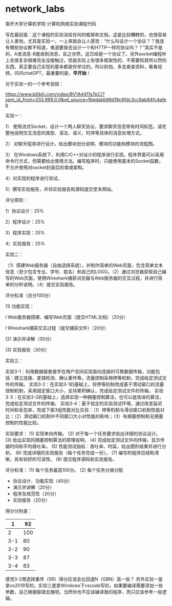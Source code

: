 ﻿# network_labs

南开大学计算机学院 计算机网络实验课程代码

写在最前面：这个课程的实验没给任何的框架和文档，这是比较糟糕的，也很容易让人害怕，尤其是实验一，一上来就会让人感觉：“什么叫设计一个协议？？我连有哪些协议都不知道，难道要我去设计一个和HTTP一样的协议吗？？”其实不是的，A发消息-B能收到消息，反之亦然，这已经是一个协议了。另外socket编程听上去很复杂很难完全没接触过，但是实际上有很多框架性的、不需要知其所以然的东西，真正要自己实现的基本都是你学过的。所以别怕，多去查查资料，看看视频，问问chatGPT，最重要的是，**早开始**！

对于实验一的一个参考视频：

https://www.bilibili.com/video/BV1A4411s7pC/?spm_id_from=333.999.0.0&vd_source=fbedabb98d19c6fdc3cc8ab84fc4afeb

实验一：

1） 使用流式Socket，设计一个两人聊天协议，要求聊天信息带有时间标签。请完整地说明交互消息的类型、语法、语义、时序等具体的消息处理方式。

2） 对聊天程序进行设计。给出模块划分说明、模块的功能和模块的流程图。

3） 在Windows系统下，利用C/C++对设计的程序进行实现。程序界面可以采用命令行方式，但需要给出使用方法。编写程序时，只能使用基本的Socket函数，不允许使用对socket封装后的类或架构。

4）对实现的程序进行测试。

5）撰写实验报告，并将实验报告和源码提交至本网站。

评分原则：

1）协议设计：25%

2）程序设计：25%

3）程序实现：25%

4）实验报告：25%

实验二：

（1）搭建Web服务器（自由选择系统），并制作简单的Web页面，包含简单文本信息（至少包含专业、学号、姓名）和自己的LOGO。（2）通过浏览器获取自己编写的Web页面，使用Wireshark捕获浏览器与Web服务器的交互过程，并进行简单的分析说明。（4）提交实验报告。

评分标准（总分100分）

(1)  功能实现：

l Web服务器搭建、编写Web页面（提交HTML文档）（20分）

l Wireshark捕获交互过程（提交捕获文件）（20分）

(2)  演示并讲解（30分）

(3)  实验报告（30分）

实验三：

实验3-1：利用数据报套接字在用户空间实现面向连接的可靠数据传输，功能包括：建立连接、差错检测、确认重传等。流量控制采用停等机制，完成给定测试文件的传输。
实验3-2：在实验3-1的基础上，将停等机制改成基于滑动窗口的流量控制机制，采用固定窗口大小，支持累积确认，完成给定测试文件的传输。
实验3-3：在实验3-2的基础上，选择实现一种拥塞控制算法，也可以是改进的算法，完成给定测试文件的传输。
实验3-4：基于给定的实验测试环境，通过改变延迟时间和丢包率，完成下面3组性能对比实验：（1）停等机制与滑动窗口机制性能对比；（2）滑动窗口机制中不同窗口大小对性能的影响；（3）有拥塞控制和无拥塞控制的性能比较。

实验要求：
(1)	实现单向传输。
(2)	对于每一个任务要求给出详细的协议设计。
(3)	给出实现的拥塞控制算法的原理说明。
(4)	完成给定测试文件的传输，显示传输时间和平均吞吐率。
(5)	性能测试指标：吞吐率、时延，给出图形结果并进行分析。
(6)	完成详细的实验报告（每个任务完成一份）。
(7)	编写的程序应结构清晰，具有较好的可读性。
(8)	提交程序源码和实验报告。

评分标准：
(1)	每个任务最高100分。
(2)	每个任务分值分配

-   协议设计、功能实现（40分）
-   演示并讲解（20分）
-   程序及规范性（20分）
-   实验报告（20分）

得分分别是：

| 1    | 92   |
| ---- | ---- |
| 2    | 100  |
| 3-1  | 80   |
| 3-2  | 90   |
| 3-3  | 87   |
| 3-4  | 83   |

感觉3-2用选择重传（SR）得分应该会比回退N（GBN）高一些？
另外实验一是拿vs2019写的，实验三是拿Windows下vscode写的，如果要编译需要添加一些参数，自己根据报错去搜吧。当然你也不应该编译我的程序，而只应该参考一些逻辑。
